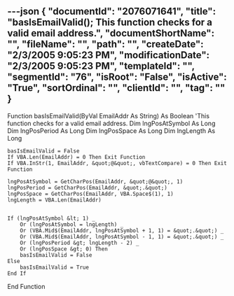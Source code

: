 ---json
{
  "documentId": "2076071641",
  "title": "basIsEmailValid(); This function checks for a valid email address.",
  "documentShortName": "",
  "fileName": "",
  "path": "",
  "createDate": "2/3/2005 9:05:23 PM",
  "modificationDate": "2/3/2005 9:05:23 PM",
  "templateId": "",
  "segmentId": "76",
  "isRoot": "False",
  "isActive": "True",
  "sortOrdinal": "",
  "clientId": "",
  "tag": ""
}
---

Function basIsEmailValid(ByVal EmailAddr As String) As Boolean
    'This function checks for a valid email address.
    Dim lngPosAtSymbol As Long
    Dim lngPosPeriod As Long
    Dim lngPosSpace As Long
    Dim lngLength As Long
    
    basIsEmailValid = False
    If VBA.Len(EmailAddr) = 0 Then Exit Function
    If VBA.InStr(1, EmailAddr, &quot;@&quot;, vbTextCompare) = 0 Then Exit Function

    lngPosAtSymbol = GetCharPos(EmailAddr, &quot;@&quot;, 1)
    lngPosPeriod = GetCharPos(EmailAddr, &quot;.&quot;)
    lngPosSpace = GetCharPos(EmailAddr, VBA.Space$(1), 1)
    lngLength = VBA.Len(EmailAddr)
    
    
    If (lngPosAtSymbol &lt; 1) _
        Or (lngPosAtSymbol = lngLength) _
        Or (VBA.Mid$(EmailAddr, lngPosAtSymbol + 1, 1) = &quot;.&quot;) _
        Or (VBA.Mid$(EmailAddr, lngPosAtSymbol - 1, 1) = &quot;.&quot;) _
        Or (lngPosPeriod &gt; lngLength - 2) _
        Or (lngPosSpace &gt; 0) Then
        basIsEmailValid = False
    Else
        basIsEmailValid = True
    End If
End Function
